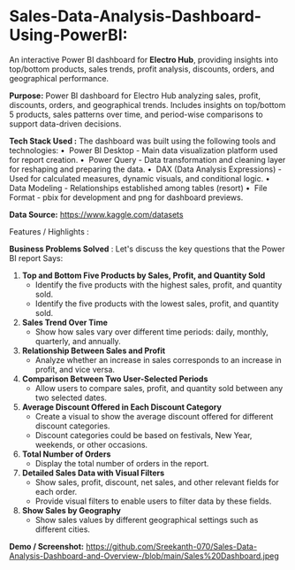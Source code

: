 # Sales-Data-Analysis-Dashboard-Using-PowerBI:
An interactive Power BI dashboard for **Electro Hub**, providing insights into top/bottom products, sales trends, profit analysis, discounts, orders, and geographical performance.

**Purpose:**
Power BI dashboard for Electro Hub analyzing sales, profit, discounts, orders, and geographical trends. Includes insights on top/bottom 5 products, sales patterns over time, and period-wise comparisons to support data-driven decisions.

**Tech Stack Used :**
The dashboard was built using the following tools and technologies:
•⁠  ⁠ Power BI Desktop - Main data visualization platform used for report creation.
•⁠  ⁠ Power Query - Data transformation and cleaning layer for reshaping and preparing the data.
•⁠  ⁠ DAX (Data Analysis Expressions) - Used for calculated measures, dynamic visuals, and conditional logic.
•⁠  ⁠ Data Modeling - Relationships established among tables (resort)
•⁠  ⁠ File Format - pbix for development and png for dashboard previews.

**Data Source:**
https://www.kaggle.com/datasets

Features / Highlights :

**Business Problems Solved** :
Let's discuss the key questions that the Power BI report Says:

1. **Top and Bottom Five Products by Sales, Profit, and Quantity Sold**
    - Identify the five products with the highest sales, profit, and quantity sold.
    - Identify the five products with the lowest sales, profit, and quantity sold.
2. **Sales Trend Over Time**
    - Show how sales vary over different time periods: daily, monthly, quarterly, and annually.
3. **Relationship Between Sales and Profit**
    - Analyze whether an increase in sales corresponds to an increase in profit, and vice versa.
4. **Comparison Between Two User-Selected Periods**
    - Allow users to compare sales, profit, and quantity sold between any two selected dates.
5. **Average Discount Offered in Each Discount Category**
    - Create a visual to show the average discount offered for different discount categories.
    - Discount categories could be based on festivals, New Year, weekends, or other occasions.
6. **Total Number of Orders**
    - Display the total number of orders in the report.
7. **Detailed Sales Data with Visual Filters**
    - Show sales, profit, discount, net sales, and other relevant fields for each order.
    - Provide visual filters to enable users to filter data by these fields.
8. **Show Sales by Geography**
    - Show sales values by different geographical settings such as  different cities.


**Demo / Screenshot:**
https://github.com/Sreekanth-070/Sales-Data-Analysis-Dashboard-and-Overview-/blob/main/Sales%20Dashboard.jpeg

